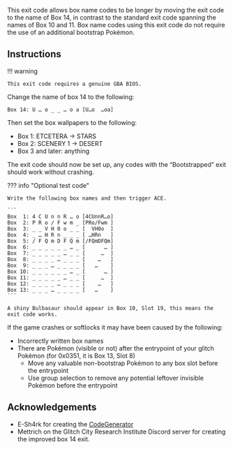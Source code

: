 This exit code allows box name codes to be longer by moving the exit code to the name of Box 14, in contrast to the standard exit code spanning the names of Box 10 and 11.
Box name codes using this exit code do not require the use of an additional bootstrap Pokémon.

## Instructions

!!! warning

    This exit code requires a genuine GBA BIOS.

Change the name of box 14 to the following:

```
Box 14: U … o _ _ … o a	[U…o  …oa]
```

Then set the box wallpapers to the following:

- Box 1: ETCETERA → STARS
- Box 2: SCENERY 1 → DESERT
- Box 3 and later: anything

The exit code should now be set up, any codes with the “Bootstrapped” exit should work without crashing.

??? info "Optional test code"

    Write the following box names and then trigger ACE.

    ```
    Box  1: 4 C U n n R … o	[4CUnnR…o]
    Box  2: P R o / F w m _	[PRo/Fwm ]
    Box  3: _ _ V H 0 o _ _	[  VH0o  ]
    Box  4: _ … H R n _ _ _	[ …HRn   ]
    Box  5: / F Q m D F Q m	[/FQmDFQm]
    Box  6: _ _ _ _ _ _ … _	[      … ]
    Box  7: _ _ _ _ _ … _ _	[     …  ]
    Box  8: _ _ _ _ … _ _ _	[    …   ]
    Box  9: _ _ _ … _ _ _ _	[   …    ]
    Box 10: _ _ _ _ _ _ … _	[      … ]
    Box 11: _ _ _ _ _ … _ _	[     …  ]
    Box 12: _ _ _ _ … _ _ _	[    …   ]
    Box 13: _ _ _ … _ _ _ _	[   …    ]
    ```

    A shiny Bulbasaur should appear in Box 10, Slot 19, this means the exit code works.

If the game crashes or softlocks it may have been caused by the following:

- Incorrectly written box names
- There are Pokémon (visible or not) after the entrypoint of your glitch Pokémon (for 0x0351, it is Box 13, Slot 8)
    - Move any valuable non-bootstrap Pokémon to any box slot before the entrypoint
    - Use group selection to remove any potential leftover invisible Pokémon before the entrypoint

## Acknowledgements

- E-Sh4rk for creating the [CodeGenerator](https://e-sh4rk.github.io/CodeGenerator)
- Mettrich on the Glitch City Research Institute Discord server for creating the improved box 14 exit.